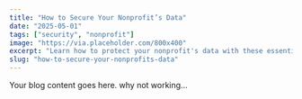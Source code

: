 ```yaml
---
title: "How to Secure Your Nonprofit’s Data"
date: "2025-05-01"
tags: ["security", "nonprofit"]
image: "https://via.placeholder.com/800x400"
excerpt: "Learn how to protect your nonprofit's data with these essential security tips."
slug: "how-to-secure-your-nonprofits-data"
---
```

Your blog content goes here. why not working...
